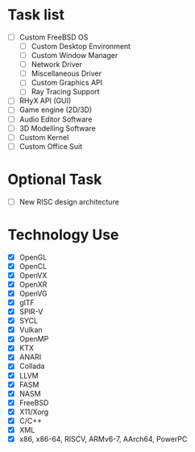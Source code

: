# Task list
- [ ] Custom FreeBSD OS
  - [ ] Custom Desktop Environment
  - [ ] Custom Window Manager
  - [ ] Network Driver
  - [ ] Miscellaneous Driver
  - [ ] Custom Graphics API
  - [ ] Ray Tracing Support
- [ ] RHyX API (GUI)
- [ ] Game engine (2D/3D)
- [ ] Audio Editor Software
- [ ] 3D Modelling Software
- [ ] Custom Kernel
- [ ] Custom Office Suit

# Optional Task
- [ ] New RISC design architecture

# Technology Use
- [x] OpenGL
- [x] OpenCL
- [x] OpenVX
- [x] OpenXR
- [x] OpenVG
- [x] glTF
- [x] SPIR-V
- [x] SYCL
- [x] Vulkan
- [x] OpenMP
- [x] KTX
- [x] ANARI
- [x] Collada
- [x] LLVM
- [x] FASM
- [x] NASM
- [x] FreeBSD
- [x] X11/Xorg
- [x] C/C++
- [x] XML
- [x] x86, x86-64, RISCV, ARMv6-7, AArch64, PowerPC
